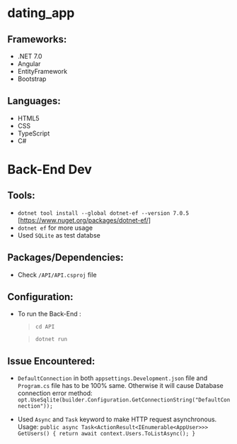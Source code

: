 # dating_app

## Frameworks: 
- .NET 7.0
- Angular
- EntityFramework
- Bootstrap

## Languages:
- HTML5
- CSS
- TypeScript
- C#

# Back-End Dev

## Tools:
- `dotnet tool install --global dotnet-ef --version 7.0.5` [https://www.nuget.org/packages/dotnet-ef/]
- `dotnet ef` for more usage
- Used `SQLite` as test databse


## Packages/Dependencies:
- Check `/API/API.csproj` file


## Configuration:
- To run the Back-End : 
    > `cd API`

    > `dotnet run` 

## Issue Encountered:
- `DefaultConnection` in both `appsettings.Development.json` file and `Program.cs` file has to be 100% same. Otherwise it will cause Database connection error
method: `opt.UseSqlite(builder.Configuration.GetConnectionString("DefaultConnection"));`

- Used `Async` and `Task` keyword to make HTTP request asynchronous. 
Usage: `public async Task<ActionResult<IEnumerable<AppUser>>> GetUsers()
        {
            return await context.Users.ToListAsync();
        }`
